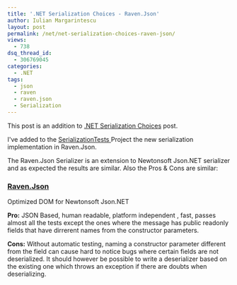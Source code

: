 ```yaml
---
title: '.NET Serialization Choices - Raven.Json'
author: Iulian Margarintescu
layout: post
permalink: /net/net-serialization-choices-raven-json/
views:
  - 738
dsq_thread_id:
  - 306769045
categories:
  - .NET
tags:
  - json
  - raven
  - raven.json
  - Serialization
---
```

This post is an addition to [.NET Serialization Choices][1] post.

I've added to the [SerializationTests ][2] Project the new serialization implementation in Raven.Json.

The Raven.Json Serializer is an extension to Newtonsoft Json.NET serializer and as expected the results are similar. Also the Pros & Cons are similar:

### [Raven.Json][3]

Optimized DOM for Newtonsoft Json.NET

**Pro:** JSON Based, human readable, platform independent , fast, passes almost all the tests except the ones where the message has public readonly fields that have dirrerent names from the constructor parameters.

**Cons:** Without automatic testing, naming a constructor parameter different from the field can cause hard to notice bugs where certain fields are not deserialized. It should however be possible to write a deserializer based on the existing one which throws an exception if there are doubts when deserializing.

 [1]: http://www.erata.net/net/net-serialization-choices/ ".NET Serialization Choices"
 [2]: https://github.com/etishor/SerializationTests "Serialization Tests"
 [3]: https://github.com/ravendb/Raven.Json "Raven.Json"